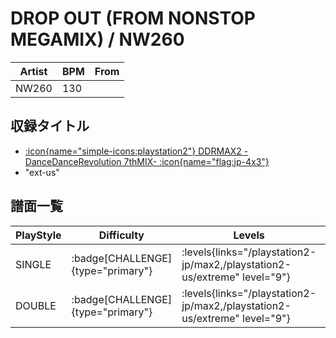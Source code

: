 # DROP OUT (FROM NONSTOP MEGAMIX) / NW260

|Artist|BPM|From|
|------|---|----|
|NW260|130||

## 収録タイトル

- [:icon{name="simple-icons:playstation2"} DDRMAX2 -DanceDanceRevolution 7thMIX- :icon{name="flag:jp-4x3"}](/playstation2-jp/max2)
- "ext-us"

## 譜面一覧

|PlayStyle|Difficulty|Levels|Notes|Movie|
|---------|----------|------|-----|-----|
|SINGLE| :badge[CHALLENGE]{type="primary"}| :levels{links="/playstation2-jp/max2,/playstation2-us/extreme" level="9"}|281/4||
|DOUBLE| :badge[CHALLENGE]{type="primary"}| :levels{links="/playstation2-jp/max2,/playstation2-us/extreme" level="9"}|277/4||
